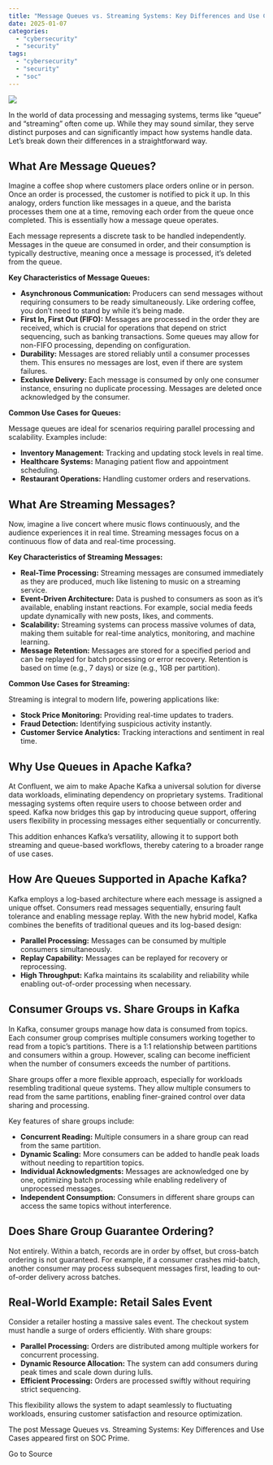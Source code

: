 ```yaml
---
title: "Message Queues vs. Streaming Systems: Key Differences and Use Cases"
date: 2025-01-07
categories: 
  - "cybersecurity"
  - "security"
tags: 
  - "cybersecurity"
  - "security"
  - "soc"
---
```


![](https://socprime.com/wp-content/uploads/v1-95-400x234.jpg)

In the world of data processing and messaging systems, terms like “queue” and “streaming” often come up. While they may sound similar, they serve distinct purposes and can significantly impact how systems handle data. Let’s break down their differences in a straightforward way.

## What Are Message Queues?

Imagine a coffee shop where customers place orders online or in person. Once an order is processed, the customer is notified to pick it up. In this analogy, orders function like messages in a queue, and the barista processes them one at a time, removing each order from the queue once completed. This is essentially how a message queue operates.

Each message represents a discrete task to be handled independently. Messages in the queue are consumed in order, and their consumption is typically destructive, meaning once a message is processed, it’s deleted from the queue.

**Key Characteristics of Message Queues:**

- **Asynchronous Communication:** Producers can send messages without requiring consumers to be ready simultaneously. Like ordering coffee, you don’t need to stand by while it’s being made.
- **First In, First Out (FIFO):** Messages are processed in the order they are received, which is crucial for operations that depend on strict sequencing, such as banking transactions. Some queues may allow for non-FIFO processing, depending on configuration.
- **Durability:** Messages are stored reliably until a consumer processes them. This ensures no messages are lost, even if there are system failures.
- **Exclusive Delivery:** Each message is consumed by only one consumer instance, ensuring no duplicate processing. Messages are deleted once acknowledged by the consumer.

**Common Use Cases for Queues:**

Message queues are ideal for scenarios requiring parallel processing and scalability. Examples include:

- **Inventory Management:** Tracking and updating stock levels in real time.
- **Healthcare Systems:** Managing patient flow and appointment scheduling.
- **Restaurant Operations:** Handling customer orders and reservations.

## What Are Streaming Messages?

Now, imagine a live concert where music flows continuously, and the audience experiences it in real time. Streaming messages focus on a continuous flow of data and real-time processing.

**Key Characteristics of Streaming Messages:**

- **Real-Time Processing:** Streaming messages are consumed immediately as they are produced, much like listening to music on a streaming service.
- **Event-Driven Architecture:** Data is pushed to consumers as soon as it’s available, enabling instant reactions. For example, social media feeds update dynamically with new posts, likes, and comments.
- **Scalability:** Streaming systems can process massive volumes of data, making them suitable for real-time analytics, monitoring, and machine learning.
- **Message Retention:** Messages are stored for a specified period and can be replayed for batch processing or error recovery. Retention is based on time (e.g., 7 days) or size (e.g., 1GB per partition).

**Common Use Cases for Streaming:**

Streaming is integral to modern life, powering applications like:

- **Stock Price Monitoring:** Providing real-time updates to traders.
- **Fraud Detection:** Identifying suspicious activity instantly.
- **Customer Service Analytics:** Tracking interactions and sentiment in real time.

## Why Use Queues in Apache Kafka?

At Confluent, we aim to make Apache Kafka a universal solution for diverse data workloads, eliminating dependency on proprietary systems. Traditional messaging systems often require users to choose between order and speed. Kafka now bridges this gap by introducing queue support, offering users flexibility in processing messages either sequentially or concurrently.

This addition enhances Kafka’s versatility, allowing it to support both streaming and queue-based workflows, thereby catering to a broader range of use cases.

## How Are Queues Supported in Apache Kafka?

Kafka employs a log-based architecture where each message is assigned a unique offset. Consumers read messages sequentially, ensuring fault tolerance and enabling message replay. With the new hybrid model, Kafka combines the benefits of traditional queues and its log-based design:

- **Parallel Processing:** Messages can be consumed by multiple consumers simultaneously.
- **Replay Capability:** Messages can be replayed for recovery or reprocessing.
- **High Throughput:** Kafka maintains its scalability and reliability while enabling out-of-order processing when necessary.

## Consumer Groups vs. Share Groups in Kafka

In Kafka, consumer groups manage how data is consumed from topics. Each consumer group comprises multiple consumers working together to read from a topic’s partitions. There is a 1:1 relationship between partitions and consumers within a group. However, scaling can become inefficient when the number of consumers exceeds the number of partitions.

Share groups offer a more flexible approach, especially for workloads resembling traditional queue systems. They allow multiple consumers to read from the same partitions, enabling finer-grained control over data sharing and processing.

Key features of share groups include:

- **Concurrent Reading:** Multiple consumers in a share group can read from the same partition.
- **Dynamic Scaling:** More consumers can be added to handle peak loads without needing to repartition topics.
- **Individual Acknowledgments:** Messages are acknowledged one by one, optimizing batch processing while enabling redelivery of unprocessed messages.
- **Independent Consumption:** Consumers in different share groups can access the same topics without interference.

## Does Share Group Guarantee Ordering?

Not entirely. Within a batch, records are in order by offset, but cross-batch ordering is not guaranteed. For example, if a consumer crashes mid-batch, another consumer may process subsequent messages first, leading to out-of-order delivery across batches.

## Real-World Example: Retail Sales Event

Consider a retailer hosting a massive sales event. The checkout system must handle a surge of orders efficiently. With share groups:

- **Parallel Processing:** Orders are distributed among multiple workers for concurrent processing.
- **Dynamic Resource Allocation:** The system can add consumers during peak times and scale down during lulls.
- **Efficient Processing:** Orders are processed swiftly without requiring strict sequencing.

This flexibility allows the system to adapt seamlessly to fluctuating workloads, ensuring customer satisfaction and resource optimization.

  
  

The post Message Queues vs. Streaming Systems: Key Differences and Use Cases appeared first on SOC Prime.

Go to Source
